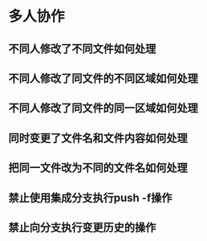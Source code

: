 # 多人协作

## 不同人修改了不同文件如何处理

## 不同人修改了同文件的不同区域如何处理

## 不同人修改了同文件的同一区域如何处理

## 同时变更了文件名和文件内容如何处理

## 把同一文件改为不同的文件名如何处理

## 禁止使用集成分支执行push -f操作

## 禁止向分支执行变更历史的操作
